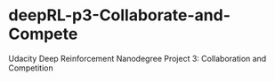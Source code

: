 # deepRL-p3-Collaborate-and-Compete
Udacity Deep Reinforcement Nanodegree Project 3: Collaboration and Competition
